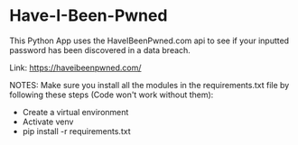 # Have-I-Been-Pwned

This Python App uses the HaveIBeenPwned.com api to see if your inputted password has been discovered in a data breach.

Link: https://haveibeenpwned.com/


NOTES:
Make sure you install all the modules in the requirements.txt file by following these steps (Code won't work without them):
 - Create a virtual environment
 - Activate venv
 - pip install -r requirements.txt
